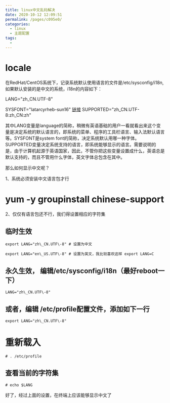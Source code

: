 ```yaml
---
title: linux中文乱码解决
date: 2020-10-12 12:09:51
permalink: /pages/c095e0/
categories:
  - linux
  - 主题配置
tags:
  - 
---
```

<!--
 * @Author: 中箭的吴起
 * @Date: 2020-07-15 17:27:14
 * @LastEditTime: 2020-07-15 17:28:09
 * @LastEditors: 中箭的吴起
 * @Description: 
 * @FilePath: \科技文章c:\Users\admin\OneDrive\studybook\linux\主题配置\linux中文乱码解决.md
 * @日行一善，每日一码
--> 
# locale

在RedHat/CentOS系统下，记录系统默认使用语言的文件是/etc/sysconfig/i18n,如果默认安装的是中文的系统，i18n的内容如下：

LANG="zh\_CN.UTF\-8"

SYSFONT="latarcyrheb\-sun16"
[链接](http://example)
SUPPORTED="zh\_CN.UTF\-8:zh\_CN:zh"

其中LANG变量是language的简称，稍微有英语基础的用户一看就看出来这个变量是决定系统的默认语言的，即系统的菜单、程序的工具栏语言、输入法默认语言等。SYSFONT是system font的简称，决定系统默认用哪一种字体。SUPPORTED变量决定系统支持的语言，即系统能够显示的语言。需要说明的是，由于计算机起源于英语国家，因此，不管你把这些变量设置成什么，英语总是默认支持的，而且不管用什么字体，英文字体总包含在其中。

那么如何显示中文呢？

1、系统必须安装中文语言包才行

# yum \-y groupinstall chinese\-support

2、仅仅有语言包还不行，我们得设置相应的字符集

## 临时生效
```
export LANG="zh\_CN.UTF\-8" # 设置为中文

export LANG="en\_US.UTF\-8" # 设置为英文，我比较喜欢这样 export LANG=C
```
## 永久生效， 编辑/etc/sysconfig/i18n（最好reboot一下）
```
LANG="zh\_CN.UTF\-8"
```
## 或者，编辑 /etc/profile配置文件，添加如下一行
```
export LANG="zh\_CN.UTF\-8"
```
# 重新载入
```
# . /etc/profile
```
## 查看当前的字符集
```
# echo $LANG
```
好了，经过上面的设置，在终端上应该能够显示中文了